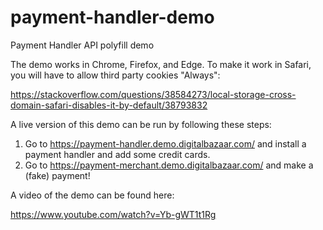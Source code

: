 # payment-handler-demo
Payment Handler API polyfill demo

The demo works in Chrome, Firefox, and Edge. To make it work in Safari, you will have to allow third party cookies "Always":

https://stackoverflow.com/questions/38584273/local-storage-cross-domain-safari-disables-it-by-default/38793832

A live version of this demo can be run by following these steps:

1. Go to https://payment-handler.demo.digitalbazaar.com/ and install a payment handler and add some credit cards.
2. Go to https://payment-merchant.demo.digitalbazaar.com/ and make a (fake) payment!

A video of the demo can be found here:

https://www.youtube.com/watch?v=Yb-gWT1t1Rg
